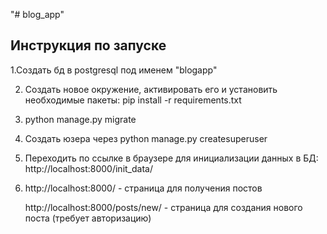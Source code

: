 "# blog_app" 

## Инструкция по запуске

1.Создать бд в postgresql под именем "blogapp"

2. Создать новое окружение, активировать его и установить необходимые пакеты: pip install -r requirements.txt

3. python manage.py migrate

3. Создать юзера через python manage.py createsuperuser 

4. Переходить по ссылке в браузере для инициализации данных в БД: 
http://localhost:8000/init_data/

5. http://localhost:8000/             - страница для получения постов

   http://localhost:8000/posts/new/   - страница для создания нового поста (требует авторизацию)
    